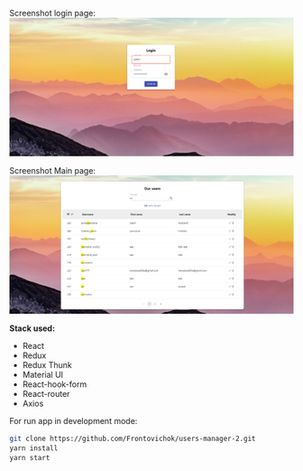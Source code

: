 Screenshot login page:
![Screenshot-login](https://github.com/Frontovichok/users-manager-2/blob/master/public/screenshot-login.png)

Screenshot Main page:
![Screenshot-main](https://github.com/Frontovichok/users-manager-2/blob/master/public/screenshot-main.png)

**Stack used:**

- React
- Redux
- Redux Thunk
- Material UI
- React-hook-form
- React-router
- Axios

For run app in development mode:

```bash
git clone https://github.com/Frontovichok/users-manager-2.git
yarn install
yarn start
```
